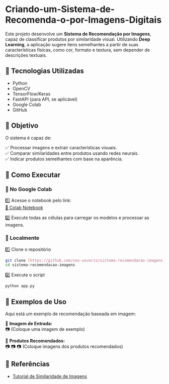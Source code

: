 # Criando-um-Sistema-de-Recomenda-o-por-Imagens-Digitais

Este projeto desenvolve um **Sistema de Recomendação por Imagens**, capaz de classificar produtos por similaridade visual. Utilizando **Deep Learning**, a aplicação sugere itens semelhantes a partir de suas características físicas, como cor, formato e textura, sem depender de descrições textuais.  

## 🚀 Tecnologias Utilizadas  

- Python  
- OpenCV  
- TensorFlow/Keras  
- FastAPI (para API, se aplicável)  
- Google Colab  
- GitHub  

## 📌 Objetivo  

O sistema é capaz de:  

✅ Processar imagens e extrair características visuais.  
✅ Comparar similaridades entre produtos usando redes neurais.  
✅ Indicar produtos semelhantes com base na aparência.  

## 📌 Como Executar  

### 🔹 No Google Colab  

1️⃣ Acesse o notebook pelo link:  
[📌 Colab Notebook](https://colab.research.google.com/drive/1Mi5j4AzlJt2WiMM19ZNLxU4fvlfXoPWF)  

2️⃣ Execute todas as células para carregar os modelos e processar as imagens.  

### 🔹 Localmente  

1️⃣ Clone o repositório  

```bash
git clone [https://github.com/seu-usuario/sistema-recomendacao-imagens](https://github.com/Valmario/Criando-um-Sistema-de-Recomenda-o-por-Imagens-Digitais).git
cd sistema-recomendacao-imagens
```

2️⃣ Execute o script  

```bash
python app.py
```

## 🎯 Exemplos de Uso  

Aqui está um exemplo de recomendação baseada em imagem:  

📌 **Imagem de Entrada:**  
📷 (Coloque uma imagem de exemplo)  

📌 **Produtos Recomendados:**  
📷 📷 📷 (Coloque imagens dos produtos recomendados)  

## 📜 Referências  

- [Tutorial de Similaridade de Imagens](https://colab.research.google.com/github/sparsh-ai/rec-tutorials/blob/master/_notebooks/2021-04-27-image-similarity-recommendations.ipynb) 
